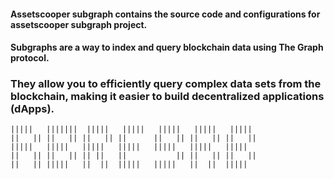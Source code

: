 #### Assetscooper subgraph contains the source code and configurations for assetscooper subgraph project. 
#### Subgraphs are a way to index and query blockchain data using The Graph protocol. 
### They allow you to efficiently query complex data sets from the blockchain, making it easier to build decentralized applications (dApps).

```
|||||   |||||||  |||||   |||||   |||||   |||||   |||||
||   || ||   || ||   || ||      ||   || ||   || ||   ||
|||||   |||||   |||||   |||||   |||||   |||||   |||||
||   || ||   || || ||   ||           || ||   || ||   ||
||   || |||||   ||  ||  |||||   |||||   ||  ||  |||||

```


